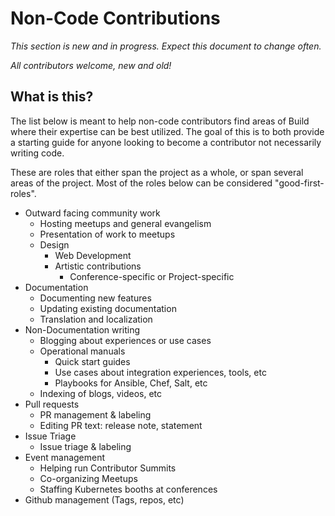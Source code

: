 # Non-Code Contributions

*This section is new and in progress. Expect this document to change often.*

*All contributors welcome, new and old!*

## What is this?

The list below is meant to help non-code contributors find areas of Build where their expertise can be best utilized. The goal of this is to both provide a starting guide for anyone looking to become a contributor not necessarily writing code.

These are roles that either span the project as a whole, or span several areas of the project. Most of the roles below can be considered "good-first-roles".

- Outward facing community work
  - Hosting meetups and general evangelism
  - Presentation of work to meetups
  - Design
    - Web Development
    - Artistic contributions
      - Conference-specific or Project-specific
- Documentation
  - Documenting new features
  - Updating existing documentation
  - Translation and localization
- Non-Documentation writing
  - Blogging about experiences or use cases
  - Operational manuals
    - Quick start guides
    - Use cases about integration experiences, tools, etc
    - Playbooks for Ansible, Chef, Salt, etc
  - Indexing of blogs, videos, etc
- Pull requests
  - PR management & labeling
  - Editing PR text: release note, statement
- Issue Triage
  - Issue triage & labeling
- Event management
  - Helping run Contributor Summits
  - Co-organizing Meetups
  - Staffing Kubernetes booths at conferences
- Github management (Tags, repos, etc)
